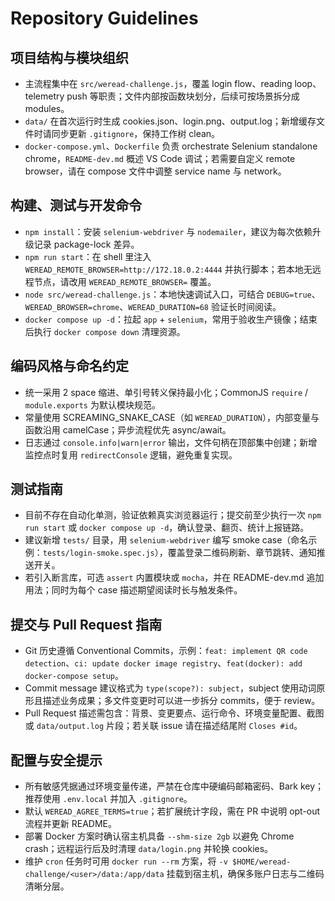 # Repository Guidelines

## 项目结构与模块组织
- 主流程集中在 `src/weread-challenge.js`，覆盖 login flow、reading loop、telemetry push 等职责；文件内部按函数块划分，后续可按场景拆分成 modules。
- `data/` 在首次运行时生成 cookies.json、login.png、output.log；新增缓存文件时请同步更新 `.gitignore`，保持工作树 clean。
- `docker-compose.yml`、`Dockerfile` 负责 orchestrate Selenium standalone chrome，`README-dev.md` 概述 VS Code 调试；若需要自定义 remote browser，请在 compose 文件中调整 service name 与 network。

## 构建、测试与开发命令
- `npm install`：安装 `selenium-webdriver` 与 `nodemailer`，建议为每次依赖升级记录 package-lock 差异。
- `npm run start`：在 shell 里注入 `WEREAD_REMOTE_BROWSER=http://172.18.0.2:4444` 并执行脚本；若本地无远程节点，请改用 `WEREAD_REMOTE_BROWSER=` 覆盖。
- `node src/weread-challenge.js`：本地快速调试入口，可结合 `DEBUG=true`、`WEREAD_BROWSER=chrome`、`WEREAD_DURATION=68` 验证长时间阅读。
- `docker compose up -d`：拉起 `app` + `selenium`，常用于验收生产镜像；结束后执行 `docker compose down` 清理资源。

## 编码风格与命名约定
- 统一采用 2 space 缩进、单引号转义保持最小化；CommonJS `require` / `module.exports` 为默认模块规范。
- 常量使用 SCREAMING_SNAKE_CASE（如 `WEREAD_DURATION`），内部变量与函数沿用 camelCase；异步流程优先 async/await。
- 日志通过 `console.info|warn|error` 输出，文件句柄在顶部集中创建；新增监控点时复用 `redirectConsole` 逻辑，避免重复实现。

## 测试指南
- 目前不存在自动化单测，验证依赖真实浏览器运行；提交前至少执行一次 `npm run start` 或 `docker compose up -d`，确认登录、翻页、统计上报链路。
- 建议新增 `tests/` 目录，用 `selenium-webdriver` 编写 smoke case（命名示例：`tests/login-smoke.spec.js`），覆盖登录二维码刷新、章节跳转、通知推送开关。
- 若引入断言库，可选 `assert` 内置模块或 `mocha`，并在 README-dev.md 追加用法；同时为每个 case 描述期望阅读时长与触发条件。

## 提交与 Pull Request 指南
- Git 历史遵循 Conventional Commits，示例：`feat: implement QR code detection`、`ci: update docker image registry`、`feat(docker): add docker-compose setup`。
- Commit message 建议格式为 `type(scope?): subject`，subject 使用动词原形且描述业务成果；多文件变更时可以进一步拆分 commits，便于 review。
- Pull Request 描述需包含：背景、变更要点、运行命令、环境变量配置、截图或 `data/output.log` 片段；若关联 issue 请在描述结尾附 `Closes #id`。

## 配置与安全提示
- 所有敏感凭据通过环境变量传递，严禁在仓库中硬编码邮箱密码、Bark key；推荐使用 `.env.local` 并加入 `.gitignore`。
- 默认 `WEREAD_AGREE_TERMS=true`；若扩展统计字段，需在 PR 中说明 opt-out 流程并更新 README。
- 部署 Docker 方案时确认宿主机具备 `--shm-size 2gb` 以避免 Chrome crash；远程运行后及时清理 `data/login.png` 并轮换 cookies。
- 维护 `cron` 任务时可用 `docker run --rm` 方案，将 `-v $HOME/weread-challenge/<user>/data:/app/data` 挂载到宿主机，确保多账户日志与二维码清晰分层。

